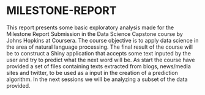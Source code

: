 # MILESTONE-REPORT

This report presents some basic exploratory analysis made for the Milestone Report Submission in the Data Science Capstone course by Johns Hopkins at Coursera. The course objective is to apply data science in the area of natural language processing. The final result of the course will be to construct a Shiny application that accepts some text inputed by the user and try to predict what the next word will be. As start the course have provided a set of files containing texts extracted from blogs, news/media sites and twitter, to be used as a input in the creation of a prediction algorithm. In the next sessions we will be analyzing a subset of the data provided.

